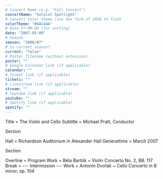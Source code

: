 ```yaml
---
# Concert Name (e.g. "Fall Concert")
concertName: "Soloist Spotlight"
# Concert Color theme (use hex form of sRGB to find)
colorTheme: "#8AC44A"
# Date YY-MM-DD (for sorting)
date: "2007-03-00"
# Season
season: "2006/07"
# Is current season?
current: "false"
# Poster filename (without extension)
poster: ""
# Google Calendar link (if applicable)
calendar: ""
# Ticket link (if applicable)
tickets: ""
# Livestream link (if applicable)
stream: ""
# Youtube link (if applicable)
youtube: ""
# Spotify link (if applicable)
spotify: ""
---
```

Title = The Violin and Cello
Subtitle = Michael Pratt, Conductor

Section

Hall = Richardson Auditorium in Alexander Hall
Generaltime = March 2007

Section

Overline = Program
Work = Béla Bartók ~ Violin Concerto No. 2, BB. 117
Break = --- Intermission ---
Work = Antonín Dvořák ~ Cello Concerto in B minor, op. 104
